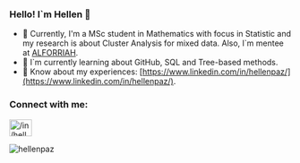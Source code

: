 ### Hello! I`m Hellen 🌼 

- 🔭 Currently, I'm a MSc student in Mathematics with focus in Statistic and my research is about Cluster Analysis for mixed data. Also, I`m mentee at [ALFORRIAH](https://www.alforriah.com/).
- 🌱 I`m currently learning about GitHub, SQL and Tree-based methods.
- 📄 Know about my experiences: [https://www.linkedin.com/in/hellenpaz/](https://www.linkedin.com/in/hellenpaz/).

<h3 align="left">Connect with me:</h3>
<p align="left">
<a href="https://linkedin.com/in//in/hellenpaz" target="blank"><img align="center" src="https://raw.githubusercontent.com/rahuldkjain/github-profile-readme-generator/master/src/images/icons/Social/linked-in-alt.svg" alt="/in/hellenpaz" height="30" width="40" /></a>
</p>

<p align="left"> <img src="https://komarev.com/ghpvc/?username=hellenpaz&label=Profile%20views&color=ea94f5&style=flat" alt="hellenpaz" /> </p>



<!--
**hellenpaz/hellenpaz** is a ✨ _special_ ✨ repository because its `README.md` (this file) appears on your GitHub profile.

Here are some ideas to get you started:

- 🔭 I’m currently working on ...
- 🌱 I’m currently learning ...
- 👯 I’m looking to collaborate on ...
- 🤔 I’m looking for help with ...
- 💬 Ask me about ...
- 📫 How to reach me: ...
- 😄 Pronouns: ...
- ⚡ Fun fact: ...
-->
